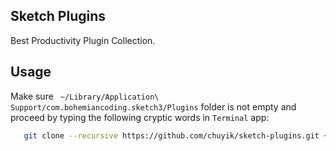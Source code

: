 Sketch Plugins
---
Best Productivity Plugin Collection.

## Usage
Make sure ` ~/Library/Application\ Support/com.bohemiancoding.sketch3/Plugins` folder is not empty and proceed by
typing the following cryptic words in `Terminal` app:
```bash
   git clone --recursive https://github.com/chuyik/sketch-plugins.git ~/Library/Application\ Support/com.bohemiancoding.sketch3/Plugins
```
